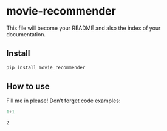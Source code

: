 movie-recommender
================

<!-- WARNING: THIS FILE WAS AUTOGENERATED! DO NOT EDIT! -->

This file will become your README and also the index of your
documentation.

## Install

``` sh
pip install movie_recommender
```

## How to use

Fill me in please! Don’t forget code examples:

``` python
1+1
```

    2
